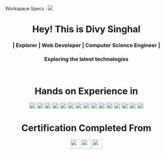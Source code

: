 Workspace Specs : <img src="https://img.shields.io/badge/hp%20laptop-0096D6?style=plastic&logo=hp&logoColor=white">
<h1 align='center'> Hey! This is Divy Singhal</h1>

<h3 align='center'>| Explorer | Web Developer | Computer Science Engineer |</h3> 
<h3 align='center'> Exploring the latest technologies </h3>

<br>

<h1 align='center'> Hands on Experience in </h2>
<p align='center'>
<img src="https://img.shields.io/badge/Python-3776AB?style=plastic&logo=python&logoColor=white" height=20>
<img src="https://img.shields.io/badge/C-00599C?style=plastic&logo=c&logoColor=white" height=20>
<img src="https://img.shields.io/badge/C%2B%2B-00599C?style=plastic&logo=C%2B%2B&logoColor=white" height=20>
<img src="https://img.shields.io/badge/HTML5-E95420?style=plastic&logo=html5&logoColor=white" height=20>
<img src="https://img.shields.io/badge/CSS3-3776AB?style=plastic&logo=css3&logoColor=white" height=20>
<img src="https://img.shields.io/badge/Javascript-F7DF1E?style=plastic&logo=JavaScript&logoColor=black" height=20>
<img src="https://img.shields.io/badge/PowerBI-F2C811?style=plastic&logo=Power%20BI&logoColor=black" height=20>
<img src="https://img.shields.io/badge/Github-%23121011?style=plastic&logo=github&logoColor=white" height=20>
<img src="https://img.shields.io/badge/Git-%23121011?style=plastic&logo=Git&logoColor=#F05032" height=20>
<img src="https://img.shields.io/badge/Pandas-2C2D72?style=plastic&logo=pandas&logoColor=white" height=20>
<img src="https://img.shields.io/badge/Jupyter-white?style=plastic&logo=Jupyter&logoColor=orange" height=20>
<img src="https://img.shields.io/badge/Numpy-%23013243?style=plastic&logo=Numpy&logoColor=white" height=20>
<img src="https://img.shields.io/badge/MySQL-000000?style=plastic&logo=mysql&logoColor=white" height=20>
<img src="https://img.shields.io/badge/Visual_Studio_Code-0078D4?style=plastic&logo=visual%20studio%20code&logoColor=white" height=20>
<img src="https://img.shields.io/badge/R-276DC3?style=plastic&logo=R&logoColor=#276DC3" height=20>
</p>

<h1 align='center'> Certification Completed From </h1>
<p align='center'>
  <img src="https://img.shields.io/badge/Coursera-0056D2?style=plastic&logo=Coursera&logoColor=white" height=30>
  <img src="https://img.shields.io/badge/Amazon_AWS-FF9900?style=plastic&logo=amazonaws&logoColor=white" height=30>
  <img src="https://img.shields.io/badge/IBM-052FAD?style=plastic&logo=IBM&logoColor=white" height=30>
</p>
